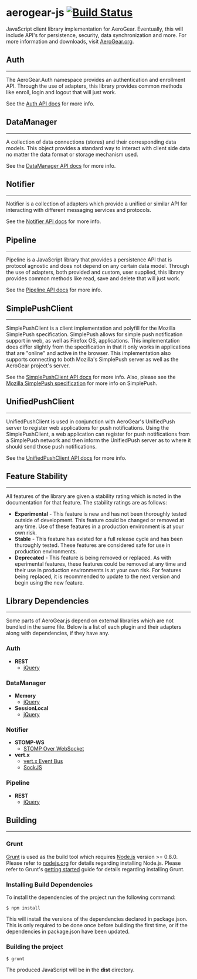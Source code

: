 # aerogear-js [![Build Status](https://travis-ci.org/aerogear/aerogear-js.png)](https://travis-ci.org/aerogear/aerogear-js)

JavaScript client library implementation for AeroGear. Eventually, this will include API's for persistence, security, data synchronization and more. For more information and downloads, visit [AeroGear.org](http://aerogear.org/javascript).

## Auth
- - -

The AeroGear.Auth namespace provides an authentication and enrollment API. Through the use of adapters, this library provides common methods like enroll, login and logout that will just work.

See the [Auth API docs](http://aerogear.org/docs/specs/aerogear-js/AeroGear.Auth.html) for more info.

## DataManager
- - -

A collection of data connections (stores) and their corresponding data models. This object provides a standard way to interact with client side data no matter the data format or storage mechanism used.

See the [DataManager API docs](http://aerogear.org/docs/specs/aerogear-js/AeroGear.DataManager.html) for more info.

## Notifier
- - -

Notifier is a collection of adapters which provide a unified or similar API for interacting with different messaging services and protocols.

See the [Notifier API docs](http://aerogear.org/docs/specs/aerogear-js/AeroGear.Notifier.html) for more info.

## Pipeline
- - -

Pipeline is a JavaScript library that provides a persistence API that is protocol agnostic and does not depend on any certain data model. Through the use of adapters, both provided and custom, user supplied, this library provides common methods like read, save and delete that will just work.

See the [Pipeline API docs](http://aerogear.org/docs/specs/aerogear-js/AeroGear.Pipeline.html) for more info.

## SimplePushClient
- - -

SimplePushClient is a client implementation and polyfill for the Mozilla SimplePush specification. SimplePush allows for simple push notification support in web, as well as Firefox OS, applications. This implementation does differ slightly from the specification in that it only works in applications that are "online" and active in the browser. This implementation also supports connecting to both Mozilla's SimplePush server as well as the AeroGear project's server.

See the [SimplePushClient API docs](http://aerogear.org/docs/specs/aerogear-js/AeroGear.SimplePushClient.html) for more info. Also, please see the [Mozilla SimplePush specification](https://wiki.mozilla.org/WebAPI/SimplePush) for more info on SimplePush.

## UnifiedPushClient
- - -

UnifiedPushClient is used in conjunction with AeroGear's UnifiedPush server to register web applications for push notifications. Using the SimplePushClient, a web application can register for push notifications from a SimplePush network and then inform the UnifiedPush server as to where it should send those push notifications.

See the [UnifiedPushClient API docs](http://aerogear.org/docs/specs/aerogear-js/AeroGear.UnifiedPushClient.html) for more info.

## Feature Stability
- - -

All features of the library are given a stability rating which is noted in the documentation for that feature. The stability ratings are as follows:

* <strong class="labelExperimental">Experimental</strong> - This feature is new and has not been thoroughly tested outside of development. This feature could be changed or removed at any time. Use of these features in a production environment is at your own risk.
* <strong class="labelStable">Stable</strong> - This feature has existed for a full release cycle and has been thuroughly tested. These features are considered safe for use in production environments.
* <strong class="labelDeprecated">Deprecated</strong> - This feature is being removed or replaced. As with eperimental features, these features could be removed at any time and their use in production environments is at your own risk. For features being replaced, it is recommended to update to the next version and begin using the new feature.

## Library Dependencies
- - -

Some parts of AeroGear.js depend on external libraries which are not bundled in the same file. Below is a list of each plugin and their adapters along with dependencies, if they have any.

### Auth

* **REST**
    * [jQuery](http://jquery.com/download/)

### DataManager

* **Memory**
    * [jQuery](http://jquery.com/download/)
* **SessionLocal**
    * [jQuery](http://jquery.com/download/)

### Notifier

* **STOMP-WS**
    * [STOMP Over WebSocket](https://github.com/jmesnil/stomp-websocket/)
* **vert.x**
    * [vert.x Event Bus](http://vertx.io/downloads.html)
    * [SockJS](http://cdn.sockjs.org/)

### Pipeline

* **REST**
    * [jQuery](http://jquery.com/download/)

## Building
- - -

### Grunt

[Grunt](http://gruntjs.com/) is used as the build tool which requires [Node.js](http://nodejs.org/) version >= 0.8.0.
Please refer to [nodejs.org](http://nodejs.org) for details regarding installing Node.js.
Please refer to Grunt's [getting started](http://gruntjs.com/getting-started) guide for details regarding installing Grunt.

### Installing Build Dependencies
To install the dependencies of the project run the following command:

    $ npm install

This will install the versions of the dependencies declared in package.json. This is only required to be done once before
building the first time, or if the dependencies in package.json have been updated.

### Building the project

    $ grunt

The produced JavaScript will be in the __dist__ directory.
